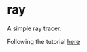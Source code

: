 # ray

A simple ray tracer.

Following the tutorial [here](https://gabrielgambetta.com/computer-graphics-from-scratch)
